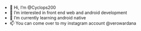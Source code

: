 - 👋 Hi, I’m @Cyclops200
- 👀 I’m interested in front end web and android development
- 🌱 I’m currently learning android native
- 📫 You can come over to my instagram account @verowardana


<!---
Cyclops200/Cyclops200 is a ✨ special ✨ repository because its `README.md` (this file) appears on your GitHub profile.
You can click the Preview link to take a look at your changes.
--->
